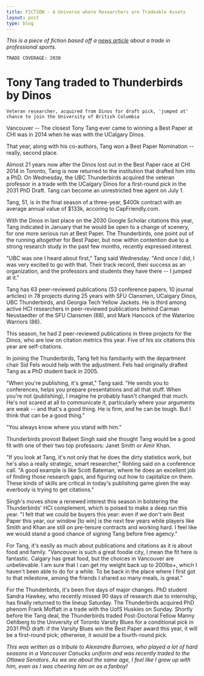 ```yaml
---
title: FICTION - A Universe where Researchers are Tradeable Assets
layout: post
type: blog
---
```


_This is a piece of fiction based off a [news article](https://www.nhl.com/news/jarome-iginla-traded-to-kings/c-287221204) about a trade in professional sports._

`TRADE COVERAGE: 2030`

# Tony Tang traded to Thunderbirds by Dinos

`Veteran researcher, acquired from Dinos for draft pick, 'jumped at' chance to join the University of British Columbia`

Vancouver -- The closest Tony Tang ever came to winning a Best Paper at CHI was in 2014 when he was with the UCalgary Dinos.

That year, along with his co-authors, Tang won a Best Paper Nomination -- really, second place.

Almost 21 years now after the Dinos lost out in the Best Paper race at CHI 2014 in Toronto, Tang is now returned to the institution that drafted him into a PhD. On Wednesday, the UBC Thunderbirds acquired the veteran professor in a trade with the UCalgary Dinos for a first-round pick in the 2031 PhD Draft. Tang can become an unrestricted free agent on July 1.

Tang, 51, is in the final season of a three-year, $400k contract with an average annual value of $133k, accoring to CapFriendly.com.

With the Dinos in last place on the 2030 Google Scholar citations this year, Tang indicated in January that he would be open to a change of scenery, for one more serious run at Best Paper. The Thunderbirds, one point out of the running altogether for Best Paper, but now within contention due to a strong research study in the past few months, recently expressed interest.

"UBC was one I heard about first," Tang said Wednesday. "And once I did, I was very excited to go with that. Their track record, their success as an organization, and the professors and students they have there -- I jumped at it."

Tang has 63 peer-reviewed publications (53 conference papers, 10 journal articles) in 78 projects during 25 years with SFU Clansmen, UCalgary Dinos, UBC Thunderbirds, and Georgia Tech Yellow Jackets. He is third among active HCI researchers in peer-reviewed publications behind Carman Neustaedter of the SFU Clansmen (88), and Mark Hancock of the Waterloo Warriors (86).

This season, he had 2 peer-reviewed publications in three projects for the Dinos, who are low on citation metrics this year. Five of his six citations this year are self-citations.

In joining the Thunderbirds, Tang felt his familiarity with the department chair Sid Fels would help with the adjustment. Fels had originally drafted Tang as a PhD student back in 2005.

"When you're publishing, it's great," Tang said. "He sends you to conferences, helps you prepare presentations and all that stuff. When you're not (publishing), I imagine he probably hasn't changed that much. He's not scared at all to communicate it, particularly where your arguments are weak -- and that's a good thing. He is firm, and he can be tough. But I think that can be a good thing."

"You always know where you stand with him."

Thunderbirds provost Baljeet Singh said she thought Tang would be a good fit with one of their two top professors: Janet Smith or Amir Khan.

"If you look at Tang, it's not only that he does the dirty statistics work, but he's also a really strategic, smart researcher," Rohling said on a conference call. "A good example is like Scott Bateman, where he does an excellent job of finding those research gaps, and figuring out how to capitalize on them. These kinds of skills are critical in today's publishing game given the way everbody is trying to get citations."

Singh's moves show a renewed interest this season in bolstering the Thunderbirds' HCI complement, which is poised to make a deep run this year. "I felt that we could be buyers this year: even if we don't win Best Paper this year, our window [to win] is the next few years while players like Smith and Khan are still on pre-tenure contracts and working hard. I feel like we would stand a good chance of signing Tang before free agency." 

For Tang, it's easily as much about publications and citations as it is about food and family. "Vancouver is such a great foodie city, I mean the fit here is fantastic. Calgary has great food, but the choices in Vancouver are unbelievable. I am sure that I can get my weight back up to 200lbs+, which I haven't been able to do for a while. To be back in the place where I first got to that milestone, among the friends I shared so many meals, is great."

For the Thunderbirds, it's been five days of major changes. PhD student Sandra Hawkey, who recently missed 90 days of research due to internship, has finally returned to the lineup Saturday. The Thunderbirds acquired PhD phenom Frank Moffatt in a trade with the UofS Huskies on Sunday. Shortly before the Tang deal, the Thunderbirds traded Post-Doctoral Fellow Manny Oehlberg to the University of Toronto Varsity Blues for a conditional pick in 2031 PhD draft: if the Varsity Blues win the Best Paper award this year, it will be a first-round pick; otherwise, it would be a fourth-round pick. 

_This was written as a tribute to Alexandre Burrows, who played a lot of hard seasons in a Vancouver Canucks uniform and was recently traded to the Ottawa Senators. As we are about the same age, I feel like I grew up with him, even as I was cheering him on as a fanboy!_